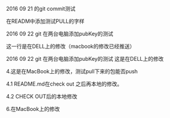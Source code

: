 2016 09 21 的git commit测试

在READM中添加测试PULL的字样

2016 09 22 git 在两台电脑添加pubKey的测试

这一行是在DELL上的修改（macbook的修改已经推送）

2016 09 22 git 在两台电脑添加pubKey的测试 这是在DELL上的修改

4.这是在MacBook上的修改，测试pull下来的包能否push


4.1 README.md在check out 之后再本地的修改。


4.2 CHECK OUT后的本地修改


6.在MacBook上的修改

